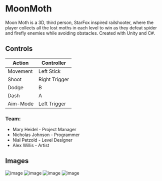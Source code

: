 # MoonMoth

Moon Moth is a 3D, third person, StarFox inspired railshooter, where the player collects all the lost moths in each level to win as they 
defeat spider and firefly enemies while avoiding obstacles. Created with Unity and C#.

## Controls

Action               | Controller  
---                  |---               
Movement             | Left Stick           
Shoot                | Right Trigger    
Dodge                | B 
Dash                 | A                 
Aim-Mode             | Left Trigger 

### Team:

* Mary Heidel - Project Manager
* Nicholas Johnson - Programmer
* Nial Petzold - Level Designer
* Alex Willis - Artist

## Images

![image](https://user-images.githubusercontent.com/38893736/213636752-e3da6198-272a-40ff-b2f6-40fb417b1b73.png)
![image](https://user-images.githubusercontent.com/38893736/213636769-6f1a5751-d848-4023-9ab6-f4fd838fbfbb.png)
![image](https://user-images.githubusercontent.com/38893736/213636796-f5ea1c49-1c69-4154-8c30-7cea0997c5cb.png)
![image](https://user-images.githubusercontent.com/38893736/213636825-6d21b103-479a-4cad-8f5a-b8d555e58dc7.png)




